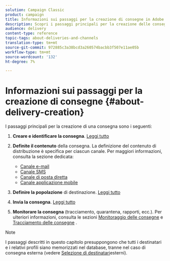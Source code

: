 ```yaml
---
solution: Campaign Classic
product: campaign
title: Informazioni sui passaggi per la creazione di consegne in Adobe Campaign Classic
description: Scopri i passaggi principali per la creazione delle consegne in Adobe Campaign Classic.
audience: delivery
content-type: reference
topic-tags: about-deliveries-and-channels
translation-type: tm+mt
source-git-commit: 972885c3a38bcd3a260574bacbb3f507e11ae05b
workflow-type: tm+mt
source-wordcount: '132'
ht-degree: 7%

---
```



# Informazioni sui passaggi per la creazione di consegne {#about-delivery-creation}

I passaggi principali per la creazione di una consegna sono i seguenti:

1. **Creare e identificare la consegna**. [Leggi tutto](../../delivery/using/steps-create-and-identify-the-delivery.md)

1. **Definite il contenuto** della consegna. La definizione del contenuto di distribuzione è specifica per ciascun canale. Per maggiori informazioni, consulta la sezione dedicata:

   * [Canale e-mail](../../delivery/using/defining-the-email-content.md)
   * [Canale SMS](../../delivery/using/sms-channel.md#defining-the-sms-content)
   * [Canale di posta diretta](../../delivery/using/defining-the-direct-mail-content.md)
   * [Canale applicazione mobile](../../delivery/using/about-mobile-app-channel.md)

1. **Definire la popolazione** di destinazione. [Leggi tutto](../../delivery/using/steps-defining-the-target-population.md)

1. **Invia la consegna**. [Leggi tutto](../../delivery/using/steps-sending-the-delivery.md)

1. **Monitorare la consegna** (tracciamento, quarantena, rapporti, ecc.). Per ulteriori informazioni, consulta le sezioni [Monitoraggio delle consegne](../../delivery/using/monitoring-a-delivery.md) e [Tracciamento delle consegne](../../delivery/using/about-message-tracking.md) .

>[!NOTE]
>
>I passaggi descritti in questo capitolo presuppongono che tutti i destinatari e i relativi profili siano memorizzati nel database, tranne nel caso di consegna esterna (vedere [Selezione di destinatari](../../delivery/using/steps-defining-the-target-population.md#selecting-external-recipients)esterni).
